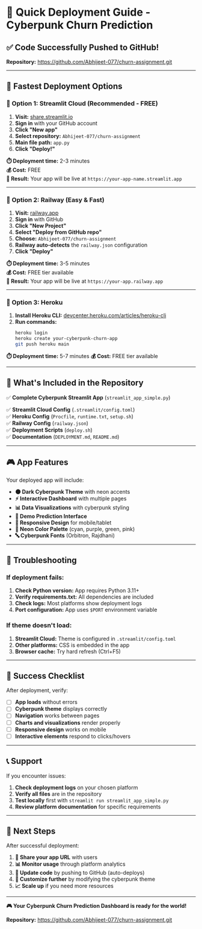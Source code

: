 # 🚀 Quick Deployment Guide - Cyberpunk Churn Prediction

## ✅ **Code Successfully Pushed to GitHub!**

**Repository:** https://github.com/Abhijeet-077/churn-assignment.git

---

## 🎯 **Fastest Deployment Options**

### **🌟 Option 1: Streamlit Cloud (Recommended - FREE)**

1. **Visit:** [share.streamlit.io](https://share.streamlit.io/)
2. **Sign in** with your GitHub account
3. **Click "New app"**
4. **Select repository:** `Abhijeet-077/churn-assignment`
5. **Main file path:** `app.py`
6. **Click "Deploy!"**

**⏱️ Deployment time:** 2-3 minutes  
**💰 Cost:** FREE  
**🔗 Result:** Your app will be live at `https://your-app-name.streamlit.app`

---

### **🌟 Option 2: Railway (Easy & Fast)**

1. **Visit:** [railway.app](https://railway.app/)
2. **Sign in** with GitHub
3. **Click "New Project"**
4. **Select "Deploy from GitHub repo"**
5. **Choose:** `Abhijeet-077/churn-assignment`
6. **Railway auto-detects** the `railway.json` configuration
7. **Click "Deploy"**

**⏱️ Deployment time:** 3-5 minutes  
**💰 Cost:** FREE tier available  
**🔗 Result:** Your app will be live at `https://your-app.railway.app`

---

### **🌟 Option 3: Heroku**

1. **Install Heroku CLI:** [devcenter.heroku.com/articles/heroku-cli](https://devcenter.heroku.com/articles/heroku-cli)
2. **Run commands:**
   ```bash
   heroku login
   heroku create your-cyberpunk-churn-app
   git push heroku main
   ```

**⏱️ Deployment time:** 5-7 minutes
**💰 Cost:** FREE tier available

---

## 📁 **What's Included in the Repository**

✅ **Complete Cyberpunk Streamlit App** (`streamlit_app_simple.py`)  

✅ **Streamlit Cloud Config** (`.streamlit/config.toml`)  
✅ **Heroku Config** (`Procfile`, `runtime.txt`, `setup.sh`)  
✅ **Railway Config** (`railway.json`)  
✅ **Deployment Scripts** (`deploy.sh`)  
✅ **Documentation** (`DEPLOYMENT.md`, `README.md`)  

---

## 🎮 **App Features**

Your deployed app will include:

- **🌑 Dark Cyberpunk Theme** with neon accents
- **⚡ Interactive Dashboard** with multiple pages
- **📊 Data Visualizations** with cyberpunk styling
- **🎯 Demo Prediction Interface**
- **📱 Responsive Design** for mobile/tablet
- **🎨 Neon Color Palette** (cyan, purple, green, pink)
- **🔤 Cyberpunk Fonts** (Orbitron, Rajdhani)

---

## 🔧 **Troubleshooting**

### **If deployment fails:**

1. **Check Python version:** App requires Python 3.11+
2. **Verify requirements.txt:** All dependencies are included
3. **Check logs:** Most platforms show deployment logs
4. **Port configuration:** App uses `$PORT` environment variable

### **If theme doesn't load:**

1. **Streamlit Cloud:** Theme is configured in `.streamlit/config.toml`
2. **Other platforms:** CSS is embedded in the app
3. **Browser cache:** Try hard refresh (Ctrl+F5)

---

## 🎉 **Success Checklist**

After deployment, verify:

- [ ] **App loads** without errors
- [ ] **Cyberpunk theme** displays correctly
- [ ] **Navigation** works between pages
- [ ] **Charts and visualizations** render properly
- [ ] **Responsive design** works on mobile
- [ ] **Interactive elements** respond to clicks/hovers

---

## 📞 **Support**

If you encounter issues:

1. **Check deployment logs** on your chosen platform
2. **Verify all files** are in the repository
3. **Test locally** first with `streamlit run streamlit_app_simple.py`
4. **Review platform documentation** for specific requirements

---

## 🎯 **Next Steps**

After successful deployment:

1. **🔗 Share your app URL** with users
2. **📊 Monitor usage** through platform analytics
3. **🔄 Update code** by pushing to GitHub (auto-deploys)
4. **🎨 Customize further** by modifying the cyberpunk theme
5. **📈 Scale up** if you need more resources

---

**🎮 Your Cyberpunk Churn Prediction Dashboard is ready for the world!**

**Repository:** https://github.com/Abhijeet-077/churn-assignment.git
